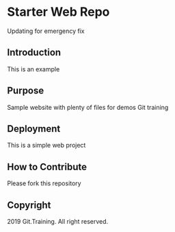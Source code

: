# Starter Web Repo

Updating for emergency fix

## Introduction

This is an example

## Purpose

Sample website with plenty of files for demos Git training

## Deployment

This is a simple web project 

## How to Contribute

Please fork this repository

## Copyright

2019 Git.Training. All right reserved.